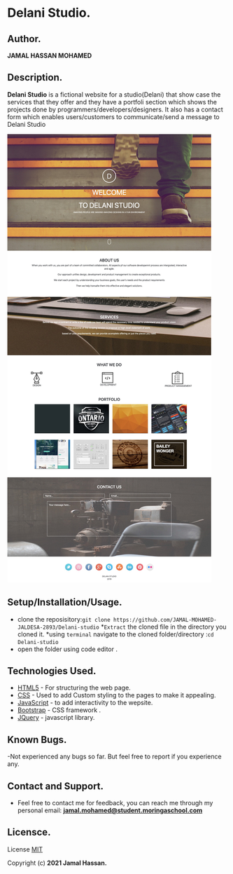 # Delani Studio.

## Author.

**JAMAL HASSAN MOHAMED**

## Description.

**Delani Studio** is a fictional website for a studio(Delani) that show case the services that they offer and they have a portfoli section which shows the projects done by programmers/developers/designers. It also has a contact form which enables users/customers to communicate/send a message to Delani Studio

<img src="./img/ Delani Studio.jpg">

## Setup/Installation/Usage.

* clone the reposisitory:`git clone https://github.com/JAMAL-MOHAMED-JALDESA-2893/Delani-studio`
*`Extract` the cloned file in the directory you cloned it.
*using `terminal` navigate to the cloned folder/directory :`cd Delani-studio`
* open the folder using code editor .

## Technologies Used.

* [HTML5](https://github.com/topics/html5) - For structuring the web page.
* [CSS](https://github.com/topics/css3) - Used to add Custom styling to the pages to make it appealing.
* [JavaScript](https://github.com/topics/javascript) - to add interactivity to the wepsite.
* [Bootstrap](https://github.com/topics/bootstrap) - CSS framework .
* [JQuery](https://github.com/topics/jquery) - javascript library.


## Known Bugs.

-Not experienced any bugs so far. But feel free to report if you experience any.

## Contact and Support.

- Feel free to contact me for feedback, you can reach me through my personal email:
  **jamal.mohamed@student.moringaschool.com**
 

## Licensce.

License [MIT]("/LICENSE")

Copyright (c) **2021 Jamal Hassan.**

